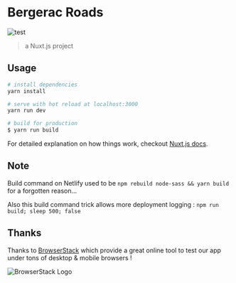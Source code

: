 # Bergerac Roads

![test](https://cdn.rawgit.com/jongracecox/anybadge/master/examples/awesomeness.svg)

> a Nuxt.js project

## Usage

``` bash
# install dependencies
yarn install

# serve with hot reload at localhost:3000
yarn run dev

# build for production
$ yarn run build
```

For detailed explanation on how things work, checkout [Nuxt.js docs](https://nuxtjs.org).

## Note

Build command on Netlify used to be `npm rebuild node-sass && yarn build` for a forgotten reason...

Also this build command trick allows more deployment logging : `npm run build; sleep 500; false`

## Thanks

Thanks to [BrowserStack](https://www.browserstack.com) which provide a great online tool to test our app under tons of desktop & mobile browsers !

![BrowserStack Logo](https://www.browserstack.com/images/layout/browserstack-logo-600x315.png)
